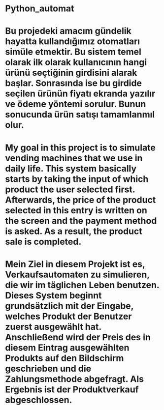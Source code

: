 # Python_automat

# Bu projedeki amacım gündelik hayatta kullandığımız otomatları simüle etmektir. Bu sistem temel olarak ilk olarak kullanıcının hangi ürünü seçtiğinin girdisini alarak başlar. Sonrasında ise bu girdide seçilen ürünün fiyatı ekranda yazılır ve ödeme yöntemi sorulur. Bunun sonucunda ürün satışı tamamlanmıl olur.

# My goal in this project is to simulate vending machines that we use in daily life. This system basically starts by taking the input of which product the user selected first. Afterwards, the price of the product selected in this entry is written on the screen and the payment method is asked. As a result, the product sale is completed.

# Mein Ziel in diesem Projekt ist es, Verkaufsautomaten zu simulieren, die wir im täglichen Leben benutzen. Dieses System beginnt grundsätzlich mit der Eingabe, welches Produkt der Benutzer zuerst ausgewählt hat. Anschließend wird der Preis des in diesem Eintrag ausgewählten Produkts auf den Bildschirm geschrieben und die Zahlungsmethode abgefragt. Als Ergebnis ist der Produktverkauf abgeschlossen.
